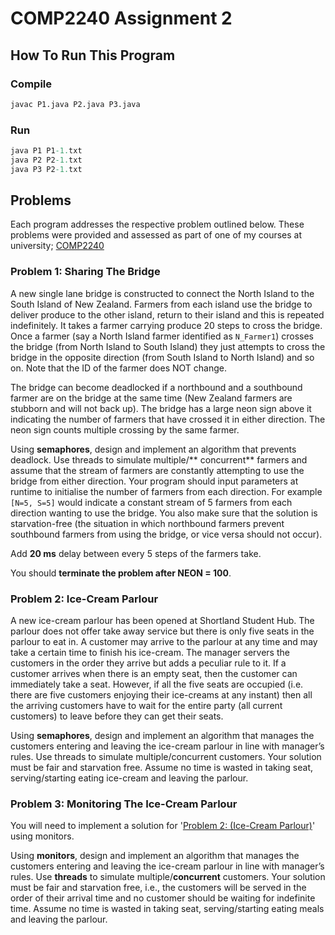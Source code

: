 # COMP2240 Assignment 2

## How To Run This Program

### Compile

```ps
javac P1.java P2.java P3.java
```

### Run

```ps
java P1 P1-1.txt
java P2 P2-1.txt
java P3 P2-1.txt
```

## Problems

Each program addresses the respective problem outlined below. These problems were provided and assessed as part of one
of my courses at university; [COMP2240](https://www.newcastle.edu.au/course/COMP2240)

### Problem 1: Sharing The Bridge

A new single lane bridge is constructed to connect the North Island to the South Island of New Zealand.
Farmers from each island use the bridge to deliver produce to the other island, return to their island and
this is repeated indefinitely. It takes a farmer carrying produce 20 steps to cross the bridge. Once a farmer (say
a North Island farmer identified as `N_Farmer1`) crosses the bridge (from North Island to South Island) they
just attempts to cross the bridge in the opposite direction (from South Island to North Island) and so on. Note that the
ID of the farmer does NOT change.

The bridge can become deadlocked if a northbound and a southbound farmer are on the bridge at the same time (New Zealand
farmers are stubborn and will not back up). The bridge has a large neon sign above it indicating the number of farmers
that have crossed it in either direction. The neon sign counts multiple crossing by the same farmer.

Using **semaphores**, design and implement an algorithm that prevents deadlock. Use threads to simulate multiple/**
concurrent** farmers and assume that the stream of farmers are constantly attempting to use the bridge from either
direction. Your program should input parameters at runtime to initialise the number of farmers from each direction. For
example `[N=5, S=5]` would indicate a constant stream of 5 farmers from each direction wanting to use the bridge. You
also make sure that the solution is starvation-free (the situation in which northbound farmers prevent southbound
farmers from using the bridge, or vice versa should not occur).

Add **20 ms** delay between every 5 steps of the farmers take.

You should **terminate the problem after NEON = 100**.

### Problem 2: Ice-Cream Parlour

A new ice-cream parlour has been opened at Shortland Student Hub. The parlour does not offer take away service but there
is only five seats in the parlour to eat in. A customer may arrive to the parlour at any time and may take a certain
time to finish his ice-cream. The manager servers the customers in the order they arrive but adds a peculiar rule to it.
If a customer arrives when there is an empty seat, then the customer can immediately take a seat. However, if all the
five seats are occupied (i.e. there are five customers enjoying their ice-creams at any instant) then all the arriving
customers have to wait for the entire party (all current customers) to leave before they can get their seats.

Using **semaphores**, design and implement an algorithm that manages the customers entering and leaving the ice-cream
parlour in line with manager’s rules. Use threads to simulate multiple/concurrent customers. Your solution must be fair  and starvation free. Assume no time is wasted in taking seat, serving/starting eating ice-cream and leaving the parlour.

### Problem 3: Monitoring The Ice-Cream Parlour

You will need to implement a solution for '[Problem 2: (Ice-Cream Parlour)](#problem-2-ice-cream-parlour)' using
monitors.

Using **monitors**, design and implement an algorithm that manages the customers entering and leaving the ice-cream
parlour in line with manager’s rules. Use **threads** to simulate multiple/**concurrent** customers. Your solution must
be fair and starvation free, i.e., the customers will be served in the order of their arrival time and no customer
should be waiting for indefinite time. Assume no time is wasted in taking seat, serving/starting eating meals and
leaving the parlour.
